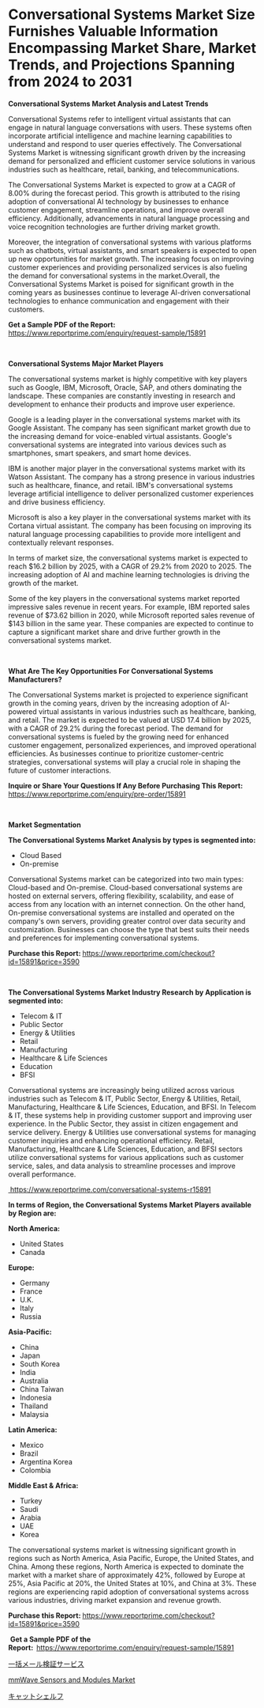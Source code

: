 <p><h1>Conversational Systems Market Size Furnishes Valuable Information Encompassing Market Share, Market Trends, and Projections Spanning from 2024 to 2031</h1></p><p><strong>Conversational Systems Market Analysis and Latest Trends</strong></p>
<p><p>Conversational Systems refer to intelligent virtual assistants that can engage in natural language conversations with users. These systems often incorporate artificial intelligence and machine learning capabilities to understand and respond to user queries effectively. The Conversational Systems Market is witnessing significant growth driven by the increasing demand for personalized and efficient customer service solutions in various industries such as healthcare, retail, banking, and telecommunications.</p><p>The Conversational Systems Market is expected to grow at a CAGR of 8.00% during the forecast period. This growth is attributed to the rising adoption of conversational AI technology by businesses to enhance customer engagement, streamline operations, and improve overall efficiency. Additionally, advancements in natural language processing and voice recognition technologies are further driving market growth.</p><p>Moreover, the integration of conversational systems with various platforms such as chatbots, virtual assistants, and smart speakers is expected to open up new opportunities for market growth. The increasing focus on improving customer experiences and providing personalized services is also fueling the demand for conversational systems in the market.Overall, the Conversational Systems Market is poised for significant growth in the coming years as businesses continue to leverage AI-driven conversational technologies to enhance communication and engagement with their customers.</p></p>
<p><strong>Get a Sample PDF of the Report:&nbsp;</strong> <a href="https://www.reportprime.com/enquiry/request-sample/15891">https://www.reportprime.com/enquiry/request-sample/15891</a></p>
<p>&nbsp;</p>
<p><strong>Conversational Systems Major Market Players</strong></p>
<p><p>The conversational systems market is highly competitive with key players such as Google, IBM, Microsoft, Oracle, SAP, and others dominating the landscape. These companies are constantly investing in research and development to enhance their products and improve user experience.</p><p>Google is a leading player in the conversational systems market with its Google Assistant. The company has seen significant market growth due to the increasing demand for voice-enabled virtual assistants. Google's conversational systems are integrated into various devices such as smartphones, smart speakers, and smart home devices.</p><p>IBM is another major player in the conversational systems market with its Watson Assistant. The company has a strong presence in various industries such as healthcare, finance, and retail. IBM's conversational systems leverage artificial intelligence to deliver personalized customer experiences and drive business efficiency.</p><p>Microsoft is also a key player in the conversational systems market with its Cortana virtual assistant. The company has been focusing on improving its natural language processing capabilities to provide more intelligent and contextually relevant responses.</p><p>In terms of market size, the conversational systems market is expected to reach $16.2 billion by 2025, with a CAGR of 29.2% from 2020 to 2025. The increasing adoption of AI and machine learning technologies is driving the growth of the market.</p><p>Some of the key players in the conversational systems market reported impressive sales revenue in recent years. For example, IBM reported sales revenue of $73.62 billion in 2020, while Microsoft reported sales revenue of $143 billion in the same year. These companies are expected to continue to capture a significant market share and drive further growth in the conversational systems market.</p></p>
<p>&nbsp;</p>
<p><strong>What Are The Key Opportunities For Conversational Systems Manufacturers?</strong></p>
<p><p>The Conversational Systems market is projected to experience significant growth in the coming years, driven by the increasing adoption of AI-powered virtual assistants in various industries such as healthcare, banking, and retail. The market is expected to be valued at USD 17.4 billion by 2025, with a CAGR of 29.2% during the forecast period. The demand for conversational systems is fueled by the growing need for enhanced customer engagement, personalized experiences, and improved operational efficiencies. As businesses continue to prioritize customer-centric strategies, conversational systems will play a crucial role in shaping the future of customer interactions.</p></p>
<p><strong>Inquire or Share Your Questions If Any Before Purchasing This Report:</strong> <a href="https://www.reportprime.com/enquiry/pre-order/15891">https://www.reportprime.com/enquiry/pre-order/15891</a></p>
<p>&nbsp;</p>
<p><strong>Market Segmentation</strong></p>
<p><strong>The Conversational Systems Market Analysis by types is segmented into:</strong></p>
<p><ul><li>Cloud Based</li><li>On-premise</li></ul></p>
<p><p>Conversational Systems market can be categorized into two main types: Cloud-based and On-premise. Cloud-based conversational systems are hosted on external servers, offering flexibility, scalability, and ease of access from any location with an internet connection. On the other hand, On-premise conversational systems are installed and operated on the company's own servers, providing greater control over data security and customization. Businesses can choose the type that best suits their needs and preferences for implementing conversational systems.</p></p>
<p><strong>Purchase this Report:&nbsp;</strong><a href="https://www.reportprime.com/checkout?id=15891&price=3590">https://www.reportprime.com/checkout?id=15891&price=3590</a></p>
<p>&nbsp;</p>
<p><strong>The Conversational Systems Market Industry Research by Application is segmented into:</strong></p>
<p><ul><li>Telecom & IT</li><li>Public Sector</li><li>Energy & Utilities</li><li>Retail</li><li>Manufacturing</li><li>Healthcare & Life Sciences</li><li>Education</li><li>BFSI</li></ul></p>
<p><p>Conversational systems are increasingly being utilized across various industries such as Telecom & IT, Public Sector, Energy & Utilities, Retail, Manufacturing, Healthcare & Life Sciences, Education, and BFSI. In Telecom & IT, these systems help in providing customer support and improving user experience. In the Public Sector, they assist in citizen engagement and service delivery. Energy & Utilities use conversational systems for managing customer inquiries and enhancing operational efficiency. Retail, Manufacturing, Healthcare & Life Sciences, Education, and BFSI sectors utilize conversational systems for various applications such as customer service, sales, and data analysis to streamline processes and improve overall performance.</p></p>
<p><a href="https://www.reportprime.com/conversational-systems-r15891">&nbsp;https://www.reportprime.com/conversational-systems-r15891</a></p>
<p><strong>In terms of Region, the Conversational Systems Market Players available by Region are:</strong></p>
<p>
    <p> <strong> North America: </strong>
        <ul>
            <li>United States</li>
            <li>Canada</li>
        </ul>
        </p> 
    <p> <strong> Europe: </strong>
        <ul>
            <li>Germany</li>
            <li>France</li>
            <li>U.K.</li>
            <li>Italy</li>
            <li>Russia</li>
        </ul>
        </p> 
    <p> <strong> Asia-Pacific: </strong>
        <ul>
            <li>China</li>
            <li>Japan</li>
            <li>South Korea</li>
            <li>India</li>
            <li>Australia</li>
            <li>China Taiwan</li>
            <li>Indonesia</li>
            <li>Thailand</li>
            <li>Malaysia</li>
        </ul>
        </p> 
    <p> <strong> Latin America: </strong>
        <ul>
            <li>Mexico</li>
            <li>Brazil</li>
            <li>Argentina Korea</li>
            <li>Colombia</li>
        </ul>
        </p> 
    <p> <strong> Middle East & Africa: </strong>
        <ul>
            <li>Turkey</li>
            <li>Saudi</li>
            <li>Arabia</li>
            <li>UAE</li>
            <li>Korea</li>
        </ul>
    </p>
    </p>
<p><p>The conversational systems market is witnessing significant growth in regions such as North America, Asia Pacific, Europe, the United States, and China. Among these regions, North America is expected to dominate the market with a market share of approximately 42%, followed by Europe at 25%, Asia Pacific at 20%, the United States at 10%, and China at 3%. These regions are experiencing rapid adoption of conversational systems across various industries, driving market expansion and revenue growth.</p></p>
<p><strong>Purchase this Report: </strong><a href="https://www.reportprime.com/checkout?id=15891&price=3590">https://www.reportprime.com/checkout?id=15891&price=3590</a></p>
<p>&nbsp;<strong>Get a Sample PDF of the Report:&nbsp;&nbsp;</strong><a href="https://www.reportprime.com/enquiry/request-sample/15891">https://www.reportprime.com/enquiry/request-sample/15891</a></p>
<p><strong></strong></p>
<p><p><a href="https://medium.com/@jaylonlesch1993/%E5%A4%A7%E5%AE%B9%E9%87%8F%E3%83%A1%E3%83%BC%E3%83%AB%E3%82%A2%E3%83%89%E3%83%AC%E3%82%B9%E3%81%AE%E6%A4%9C%E8%A8%BC%E3%82%B5%E3%83%BC%E3%83%93%E3%82%B9%E5%B8%82%E5%A0%B4%E5%88%86%E6%9E%90-%E3%81%9D%E3%81%AEcagr-%E5%B8%82%E5%A0%B4%E3%82%BB%E3%82%B0%E3%83%A1%E3%83%B3%E3%83%86%E3%83%BC%E3%82%B7%E3%83%A7%E3%83%B3-%E3%81%8A%E3%82%88%E3%81%B3%E3%82%B0%E3%83%AD%E3%83%BC%E3%83%90%E3%83%AB%E7%94%A3%E6%A5%AD%E6%A6%82%E8%A6%B3-24702479b374">一括メール検証サービス</a></p><p><a href="https://medium.com/@danielwardb654202/mmwave-sensors-and-modules-market-outlook-industry-overview-and-forecast-2024-to-2031-bd91b7cc81b2">mmWave Sensors and Modules Market</a></p><p><a href="https://medium.com/@austinjames1907/%E7%8C%AB%E7%94%A8%E3%81%AE%E6%A3%9A%E5%B8%82%E5%A0%B4-%E3%82%BF%E3%82%A4%E3%83%97-%E3%82%A2%E3%83%97%E3%83%AA%E3%82%B1%E3%83%BC%E3%82%B7%E3%83%A7%E3%83%B3-%E5%9C%B0%E7%90%86%E3%81%AB%E3%82%88%E3%82%8B%E5%8C%85%E6%8B%AC%E7%9A%84%E3%81%AA%E8%A9%95%E4%BE%A1-f1c568834391">キャットシェルフ</a></p></p>